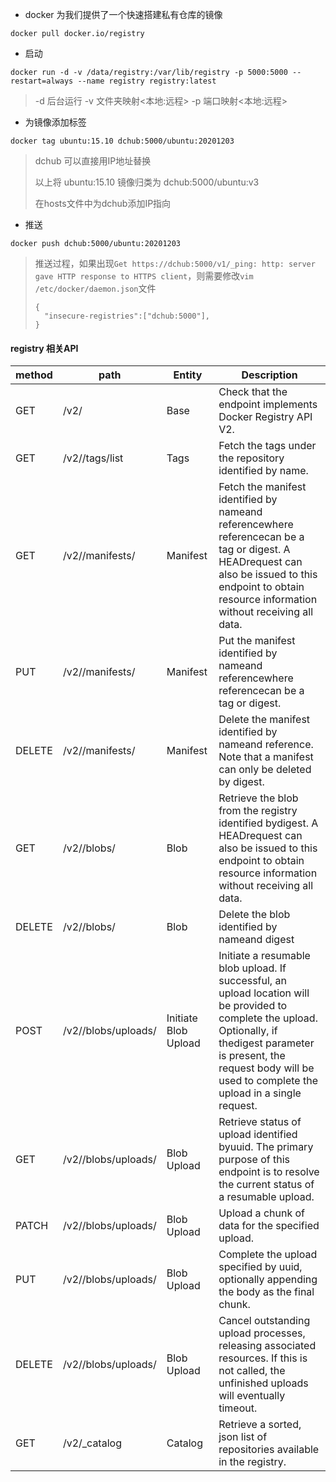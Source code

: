 * docker 为我们提供了一个快速搭建私有仓库的镜像

```
docker pull docker.io/registry
```

* 启动

```
docker run -d -v /data/registry:/var/lib/registry -p 5000:5000 --restart=always --name registry registry:latest
```

> -d 后台运行
> -v 文件夹映射<本地:远程>
> -p 端口映射<本地:远程>
> 

* 为镜像添加标签

```
docker tag ubuntu:15.10 dchub:5000/ubuntu:20201203
```

> dchub 可以直接用IP地址替换
>
> 以上将 ubuntu:15.10 镜像归类为  dchub:5000/ubuntu:v3
>
> 在hosts文件中为dchub添加IP指向 

* 推送

```
docker push dchub:5000/ubuntu:20201203
```

>推送过程，如果出现`Get https://dchub:5000/v1/_ping: http: server gave HTTP response to HTTPS client`，则需要修改`vim /etc/docker/daemon.json`文件
>
>```
>{
>	"insecure-registries":["dchub:5000"],
>}
>```
>
>

#### registry 相关API
| method	| path	| Entity	| Description| 
| ---- | ---- | ---- | ---- |
|GET|	/v2/|	Base|	Check that the endpoint implements Docker Registry API V2.
|GET|	/v2/<name>/tags/list|	Tags|	Fetch the tags under the repository identified by name.
|GET|	/v2/<name>/manifests/<reference>|	Manifest|	Fetch the manifest identified by nameand referencewhere referencecan be a tag or digest. A HEADrequest can also be issued to this endpoint to obtain resource information without receiving all data.
|PUT|	/v2/<name>/manifests/<reference>|	Manifest|	Put the manifest identified by nameand referencewhere referencecan be a tag or digest.
|DELETE|	/v2/<name>/manifests/<reference>|	Manifest|	Delete the manifest identified by nameand reference. Note that a manifest can only be deleted by digest.
|GET|	/v2/<name>/blobs/<digest>|	Blob|	Retrieve the blob from the registry identified bydigest. A HEADrequest can also be issued to this endpoint to obtain resource information without receiving all data.
|DELETE|	/v2/<name>/blobs/<digest>|	Blob|	Delete the blob identified by nameand digest
|POST|	/v2/<name>/blobs/uploads/|	Initiate Blob Upload|	Initiate a resumable blob upload. If successful, an upload location will be provided to complete the upload. Optionally, if thedigest parameter is present, the request body will be used to complete the upload in a single request.
|GET	|/v2/<name>/blobs/uploads/<uuid>|	Blob Upload|	Retrieve status of upload identified byuuid. The primary purpose of this endpoint is to resolve the current status of a resumable upload.
|PATCH	|/v2/<name>/blobs/uploads/<uuid>|	Blob Upload	|Upload a chunk of data for the specified upload.
|PUT	|/v2/<name>/blobs/uploads/<uuid>|	Blob Upload|	Complete the upload specified by uuid, optionally appending the body as the final chunk.
|DELETE	|/v2/<name>/blobs/uploads/<uuid>|	Blob Upload|	Cancel outstanding upload processes, releasing associated resources. If this is not called, the unfinished uploads will eventually timeout.
|GET	|/v2/_catalog|	Catalog	|Retrieve a sorted, json list of repositories available in the registry.
